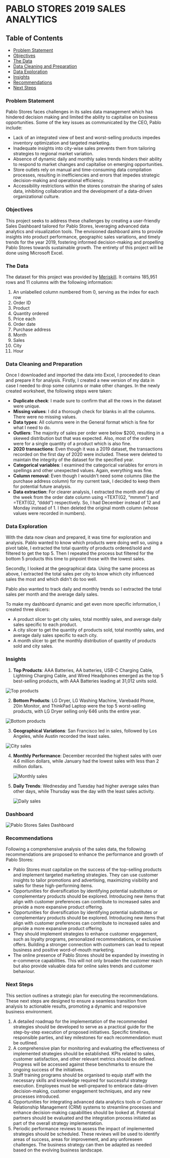 # PABLO STORES 2019 SALES ANALYTICS

## Table of Contents

- [Problem Statement](#problem-statement)
- [Objectives](#objectives)
- [The Data](#the-data)
- [Data Cleaning and Preparation](#data-cleaning-and-preparation)
- [Data Exploration](#data-exploration)
- [Insights](#insights)
- [Recommendations](#recommendations)
- [Next Steps](#next-steps)

### Problem Statement

Pablo Stores faces challenges in its sales data management which has hindered decision making and limited the ability to capitalise on business opportunities. Some of the key issues as communicated by the CEO, Pablo include:

- Lack of an integrated view of best and worst-selling products impedes inventory optimization and targeted marketing. 
- Inadequate insights into city-wise sales prevents them from tailoring strategies to regional market variation. 
- Absence of dynamic daily and monthly sales trends hinders their ability to respond to market changes and capitalise on emerging opportunities. 
- Store outlets rely on manual and time-consuming data compilation processes, resulting in inefficiencies and errors that impedes strategic decision-making and operational efficiency. 
- Accessibility restrictions within the stores constrain the sharing of sales data, inhibiting collaboration and the development of a data-driven organizational culture. 

### Objectives

This project seeks to address these challenges by creating a user-friendly Sales Dashboard tailored for Pablo Stores, leveraging advanced data analytics and visualization tools. The envisioned dashboard aims to provide insights into product performance, geographic sales variations, and timely trends for the year 2019, fostering informed decision-making and propelling Pablo Stores towards sustainable growth. The entirety of this project will be done using Microsoft Excel. 

### The Data

The dataset for this project was provided by [Meriskill](https://www.linkedin.com/company/meriskill/). It contains 185,951 rows and 11 columns with the following information:

1. An unlabelled column numbered from 0, serving as the index for each row
2. Order ID
3. Product
4. Quantity ordered
5. Price each
6. Order date
7. Purchase address
8. Month
9. Sales
10. City
11. Hour


### Data Cleaning and Preparation

Once I downloaded and imported the data into Excel, I proceeded to clean and prepare it for analysis. Firstly, I created a new version of my data in case I needed to drop some columns or make other changes. In the newly created worksheet, the following steps were taken: 

- **Duplicate check**: I made sure to confirm that all the rows in the dataset were unique.
- **Missing values**: I did a thorough check for blanks in all the columns. There were no missing values.
- **Data types**: All columns were in the General format which is fine for what I need to do.
- **Outliers**: The majority of sales per order were below $200, resulting in a skewed distribution but that was expected. Also, most of the orders were for a single quantity of a product which is also fine.
- **2020 transactions**: Even though it was a 2019 dataset, the transactions recorded on the first day of 2020 were included. These were deleted to maintain the integrity of the dataset for the specified year.
- **Categorical variables**: I examined the categorical variables for errors in spellings and other unexpected values. Again, everything was fine.
- **Column removal**: Even though I wouldn't need some columns (like the purchase address column) for my current task, I decided to keep them for potential future analysis.
- **Data extraction**: For clearer analysis, I extracted the month and day of the week from the order date column using =TEXT(G2, “mmmm”) and =TEXT(G2, “dddd”) respectively. So, I had December instead of 12 and Monday instead of 1. I then deleted the original month column (whose values were recorded in numbers).

### Data Exploration

With the data now clean and prepared, it was time for exploration and analysis. Pablo wanted to know which products were doing well so, using a pivot table, I extracted the total quantity of products ordered/sold and filtered to get the top 5. Then I repeated the process but filtered for the bottom 5 products this time to pinpoint those with the lowest sales. 

Secondly, I looked at the geographical data. Using the same process as above, I extracted the total sales per city to know which city influenced sales the most and which didn't do too well. 

Pablo also wanted to track daily and monthly trends so I extracted the total sales per month and the average daily sales. 

To make my dashboard dynamic and get even more specific information, I created three slicers:

- A product slicer to get city sales, total monthly sales, and average daily sales specific to each product.
- A city slicer to get the quantity of products sold, total monthly sales, and average daily sales specific to each city.
- A month slicer to get the monthly distribution of quantity of products sold and city sales.

### Insights

1. **Top Products**: AAA Batteries, AA batteries, USB-C Charging Cable, Lightning Charging Cable, and Wired Headphones emerged as the top 5 best-selling products, with AAA Batteries leading at 31,012 units sold.

![Top products](https://github.com/Idorenyin-Udoh/Sales-Analytics-Project/assets/162564901/e93f53ea-30d5-4199-816a-2e91975b1340)

2. **Bottom Products**: LG Dryer, LG Washing Machine, Varebadd Phone, 20in Monitor, and ThinkPad Laptop were the top 5 worst-selling  products, with LG Dryer selling only 646 units the entire year.

![Bottom products](https://github.com/Idorenyin-Udoh/Sales-Analytics-Project/assets/162564901/d3111d04-0f7d-46a9-aedb-8f1918cf405b)

3. **Geographical Variations**: San Francisco led in sales, followed by Los Angeles, while Austin recorded the least sales.

 ![City sales](https://github.com/Idorenyin-Udoh/Sales-Analytics-Project/assets/162564901/8a85d33f-3f14-4497-80f4-3125e8f362ba)

4. **Monthly Performance**: December recorded the highest sales with over 4.6 million dollars, while January had the lowest sales with less than 2 million dollars.

   ![Monthly sales](https://github.com/Idorenyin-Udoh/Sales-Analytics-Project/assets/162564901/8c06d8fe-487e-4574-9d45-a57d82325ed6)

5. **Daily Trends**: Wednesday and Tuesday had higher average sales than other days, while Thursday was the day with the least sales activity.

   ![Daily sales](https://github.com/Idorenyin-Udoh/Sales-Analytics-Project/assets/162564901/7ca4a91f-873e-4199-85ca-ff4fa2f407f4)

### Dashboard

![Pablo Stores Sales Dashboard](https://github.com/Idorenyin-Udoh/Sales-Analytics-Project/assets/162564901/debffc59-3ebc-4bf0-a3f2-8a5a9e470fb8)

### Recommendations

Following a comprehensive analysis of the sales data, the following recommendations are proposed to enhance the performance and growth of Pablo Stores:

- Pablo Stores must capitalize on the success of the top-selling products and implement targeted marketing strategies. They can use customer insights to tailor promotions and advertising, maximizing visibility and sales for these high-performing items.
- Opportunities for diversification by identifying potential substitutes or complementary products should be explored. Introducing new items that align with customer preferences can contribute to increased sales and provide a more expansive product offering.
- Opportunities for diversification by identifying potential substitutes or complementary products should be explored. Introducing new items that align with customer preferences can contribute to increased sales and provide a more expansive product offering.
- They should implement strategies to enhance customer engagement, such as loyalty programs, personalized recommendations, or exclusive offers. Building a stronger connection with customers can lead to repeat business and positive word-of-mouth marketing.
- The online presence of Pablo Stores should be expanded by investing in e-commerce capabilities. This will not only broaden the customer reach but also provide valuable data for online sales trends and customer behaviour.

### Next Steps

This section outlines a strategic plan for executing the recommendations. These next steps are designed to ensure a seamless transition from analysis to actionable results, promoting a dynamic and responsive business environment.

1. A detailed roadmap for the implementation of the recommended strategies should be developed to serve as a practical guide for the step-by-step execution of proposed initiatives.  Specific timelines, responsible parties, and key milestones for each recommendation must be outlined.
2. A comprehensive plan for monitoring and evaluating the effectiveness of implemented strategies should be established. KPIs related to sales, customer satisfaction, and other relevant metrics should be defined. Progress will be accessed against these benchmarks to ensure the ongoing success of the initiatives.
3. Staff training programs should be organised to equip staff with the necessary skills and knowledge required for successful strategy execution. Employees must be well-prepared to embrace data-driven decision-making, customer engagement techniques, and any new processes introduced.
4. Opportunities for integrating advanced data analytics tools or Customer Relationship Management (CRM) systems to streamline processes and enhance decision-making capabilities should be looked at. Potential partners should be evaluated and the integration process initiated as part of the overall strategy implementation.
5. Periodic performance reviews to assess the impact of implemented strategies should be scheduled. These reviews will be used to identify areas of success, areas for improvement, and any unforeseen challenges. The business strategy can then be adapted as needed based on the evolving business landscape.
  

